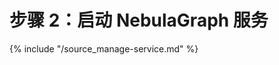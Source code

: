 # 步骤 2：启动 NebulaGraph 服务

{% include "/source_manage-service.md" %}
<!-- The line above is for content reusing. The source file is in the docs-2.0/reuse directory. -->
